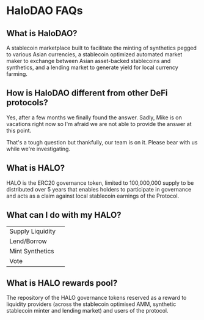 # HaloDAO FAQs

## What is HaloDAO?

A stablecoin marketplace built to facilitate the minting of synthetics pegged to various Asian currencies, a stablecoin optimized automated market maker to exchange between Asian asset-backed stablecoins and synthetics, and a lending market to generate yield for local currency farming.

## How is HaloDAO different from other DeFi protocols?

Yes, after a few months we finally found the answer. Sadly, Mike is on vacations right now so I'm afraid we are not able to provide the answer at this point.

That's a tough question but thankfully, our team is on it. Please bear with us while we're investigating.

## What is HALO?

HALO is the ERC20 governance token, limited to 100,000,000 supply to be distributed over 5 years that enables holders to participate in governance and acts as a claim against local stablecoin earnings of the Protocol.   


## What can I do with my HALO?

|  |  |
| :--- | :--- |
| Supply Liquidity |  |
| Lend/Borrow |  |
| Mint Synthetics |  |
| Vote |  |

## What is HALO rewards pool?

The repository of the HALO governance tokens reserved as a reward to liquidity providers \(across the stablecoin optimised AMM, synthetic stablecoin minter and lending market\) and users of the protocol.



